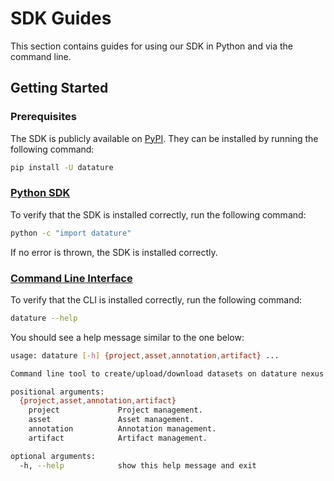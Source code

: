 # SDK Guides

This section contains guides for using our SDK in Python and via the command line.

## Getting Started

### Prerequisites

The SDK is publicly available on [PyPI](https://pypi.org/project/datature/). They can be installed by running the following command:

```bash
pip install -U datature
```

### [Python SDK](./python/python-sdk-guide.ipynb)

To verify that the SDK is installed correctly, run the following command:

```bash
python -c "import datature"
```

If no error is thrown, the SDK is installed correctly.

### [Command Line Interface](#)

To verify that the CLI is installed correctly, run the following command:

```bash
datature --help
```

You should see a help message similar to the one below:

```bash
usage: datature [-h] {project,asset,annotation,artifact} ...

Command line tool to create/upload/download datasets on datature nexus.

positional arguments:
  {project,asset,annotation,artifact}
    project             Project management.
    asset               Asset management.
    annotation          Annotation management.
    artifact            Artifact management.

optional arguments:
  -h, --help            show this help message and exit
```
